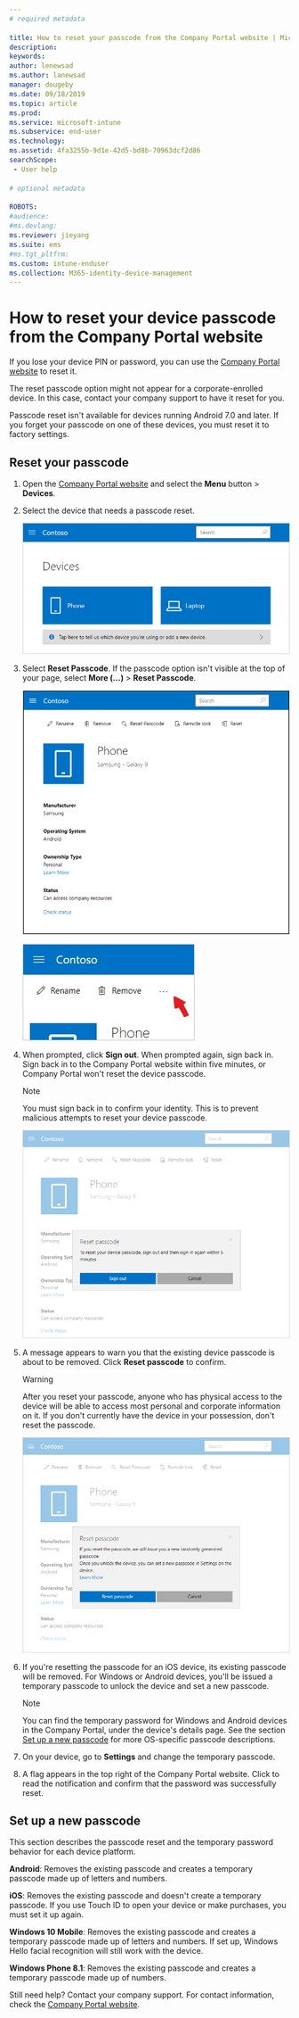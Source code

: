 ```yaml
---
# required metadata

title: How to reset your passcode from the Company Portal website | Microsoft Docs
description:
keywords:
author: lenewsad
ms.author: lanewsad
manager: dougeby
ms.date: 09/18/2019
ms.topic: article
ms.prod:
ms.service: microsoft-intune
ms.subservice: end-user
ms.technology:
ms.assetid: 4fa3255b-9d1e-42d5-bd8b-70963dcf2d86
searchScope:
 - User help

# optional metadata

ROBOTS:  
#audience:
#ms.devlang:
ms.reviewer: jieyang
ms.suite: ems
#ms.tgt_pltfrm:
ms.custom: intune-enduser
ms.collection: M365-identity-device-management
---
```


# How to reset your device passcode from the Company Portal website

If you lose your device PIN or password, you can use the [Company Portal website](https://portal.manage.microsoft.com) to reset it. 

The reset passcode option might not appear for a corporate-enrolled device. In this case, contact your company support to have it reset for you.  

Passcode reset isn't available for devices running Android 7.0 and later. If you forget your passcode on one of these devices, you must reset it to factory settings.  

## Reset your passcode

1. Open the [Company Portal website](https://portal.manage.microsoft.com) and select the __Menu__ button > __Devices__.  

2. Select the device that needs a passcode reset.  

    ![A screenshot of the Devices page, with two tiles that show unidentified, generically named devices. A gray banner sits directly below the devices and prompts user to identify the device they're using or add a new one.](./media/rename-reset-device-step2-1808.png) 

3. Select **Reset Passcode**. If the passcode option isn't visible at the top of your page, select **More (…)** > **Reset Passcode**.   

   ![Device details page for a selected device on the Company Portal website, with a list of links at the top showing Rename, Remove, Reset Device, Reset Passcode, and Remote Lock. ](./media/rename-reset-device-1808.png)   

    ![Screenshot of the More icon, highlighted with a red arrow.](./media/rename-reset-device-step3-more-1808.png)  

4. When prompted, click **Sign out**. When prompted again, sign back in. Sign back in to the Company Portal website within five minutes, or Company Portal won't reset the device passcode.  

   > [!NOTE]
   > You must sign back in to confirm your identity. This is to prevent malicious attempts to reset your device passcode.

   ![Example screenshots showing a prompt to sign out of the Company Portal. The buttons for user input are Sign Out and Cancel.](./media/iwp-reset-passcode-popup-1808.png)

5. A message appears to warn you that the existing device passcode is about to be removed. Click **Reset passcode** to confirm.  
    > [!WARNING]
    > After you reset your passcode, anyone who has physical access to the device will be able to access most personal and corporate information on it. If you don't currently have the device in your possession, don't reset the passcode.  

   ![Example screenshot showing second reset passcode message. Includes link to learn more about setting a new passcode in the documentation, and individual buttons to reset passcode and cancel.](./media/iwp-reset-passcode-popup2-1808.png) 

6. If you're resetting the passcode for an iOS device, its existing passcode will be removed. For Windows or Android devices, you'll be issued a temporary passcode to unlock the device and set a new passcode. 

   > [!NOTE]
   > You can find the temporary password for Windows and Android devices in the Company Portal, under the device's details page. See the section [Set up a new passcode](reset-your-passcode-cpwebsite.md#set-up-a-new-passcode) for more OS-specific passcode descriptions.  
   
7. On your device, go to **Settings** and change the temporary passcode. 

8. A flag appears in the top right of the Company Portal website. Click to read the notification and confirm that the password was successfully reset.  

## Set up a new passcode  

This section describes the passcode reset and the temporary password behavior for each device platform.  

**Android**: Removes the existing passcode and creates a temporary passcode made up of letters and numbers.

**iOS**: Removes the existing passcode and doesn't create a temporary passcode. If you use Touch ID to open your device or make purchases, you must set it up again.  

**Windows 10 Mobile**: Removes the existing passcode and creates a temporary passcode made up of letters and numbers. If set up, Windows Hello facial recognition will still work with the device.

**Windows Phone 8.1**: Removes the existing passcode and creates a temporary passcode made up of numbers.  

Still need help? Contact your company support. For contact information, check the [Company Portal website](https://go.microsoft.com/fwlink/?linkid=2010980).  

